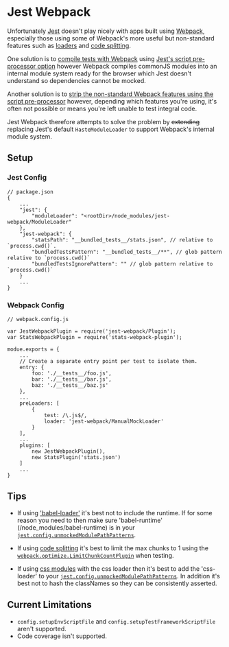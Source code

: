# Jest Webpack

Unfortunately [Jest](https://facebook.github.io/jest/) doesn't play nicely with apps built using [Webpack](https://webpack.github.io/), especially those using some of Webpack's more useful but non-standard features such as [loaders](http://webpack.github.io/docs/loaders.html) and [code splitting](http://webpack.github.io/docs/code-splitting.html).

One solution is to [compile tests with Webpack](https://github.com/ColCh/jest-webpack) using [Jest's script pre-processor option](https://facebook.github.io/jest/docs/api.html#config-scriptpreprocessor-string) however Webpack compiles commonJS modules into an internal module system ready for the browser which Jest doesn't understand so dependencies cannot be mocked.

Another solution is to [strip the non-standard Webpack features using the script pre-processor](https://github.com/atecarlos/webpack-babel-jest) however, depending which features you're using, it's often not possible or means you're left unable to test integral code.

Jest Webpack therefore attempts to solve the problem by ~~extending~~ replacing Jest's default `HasteModuleLoader` to support Webpack's internal module system.

## Setup
### Jest Config
```
// package.json
{
    ...
    "jest": {
        "moduleLoader": "<rootDir>/node_modules/jest-webpack/ModuleLoader"
    },
    "jest-webpack": {
        "statsPath": "__bundled_tests__/stats.json", // relative to `process.cwd()`.
        "bundledTestsPattern": "__bundled_tests__/**", // glob pattern relative to `process.cwd()`
        "bundledTestsIgnorePattern": "" // glob pattern relative to `process.cwd()`
    }
    ...
}

```

### Webpack Config
```
// webpack.config.js

var JestWebpackPlugin = require('jest-webpack/Plugin');
var StatsWebpackPlugin = require('stats-webpack-plugin');

modue.exports = {
    ...
    // Create a separate entry point per test to isolate them.
    entry: {
        foo: './__tests__/foo.js',
        bar: './__tests__/bar.js',
        baz: './__tests__/baz.js'
    },
    ...
    preLoaders: [
        {
            test: /\.js$/,
            loader: 'jest-webpack/ManualMockLoader'
        }
    ],
    ...
    plugins: [
        new JestWebpackPlugin(),
        new StatsPlugin('stats.json')
    ]
    ...
}
```

## Tips

- If using ['babel-loader'](https://github.com/babel/babel-loader) it's best not to include the runtime. If for some reason you need to then make sure 'babel-runtime' (<rootDir>/node_modules/babel-runtime) is in your [`jest.config.unmockedModulePathPatterns`](https://facebook.github.io/jest/docs/api.html#config-unmockedmodulepathpatterns-array-string).

- If using [code splitting](http://webpack.github.io/docs/code-splitting.html) it's best to limit the max chunks to 1 using the [`webpack.optimize.LimitChunkCountPlugin`](https://github.com/webpack/docs/wiki/list-of-plugins#limitchunkcountplugin) when testing.

- If using [css modules](https://github.com/webpack/css-loader#css-modules) with the css loader then it's best to add the 'css-loader' to your [`jest.config.unmockedModulePathPatterns`](https://facebook.github.io/jest/docs/api.html#config-unmockedmodulepathpatterns-array-string). In addition it's best not to hash the classNames so they can be consistently asserted.

## Current Limitations

- `config.setupEnvScriptFile` and `config.setupTestFrameworkScriptFile` aren't supported.
- Code coverage isn't supported.
